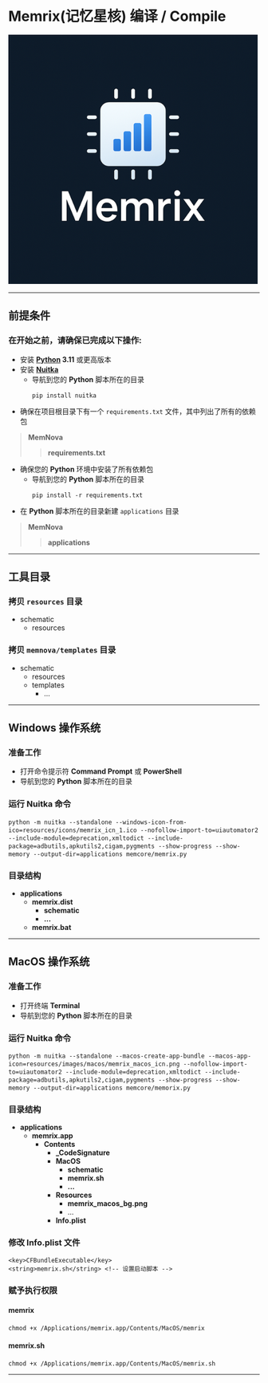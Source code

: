 # Memrix(记忆星核) 编译 / Compile

![LOGO](resources/images/illustration/Compile.png)

---

## 前提条件
### 在开始之前，请确保已完成以下操作:
- 安装 **[Python](https://www.python.org/downloads/) 3.11** 或更高版本
- 安装 **[Nuitka](https://nuitka.net/)**
  - 导航到您的 **Python** 脚本所在的目录
    ```
    pip install nuitka
    ```
- 确保在项目根目录下有一个 `requirements.txt` 文件，其中列出了所有的依赖包
> **MemNova**
>> **requirements.txt**
- 确保您的 **Python** 环境中安装了所有依赖包
  - 导航到您的 **Python** 脚本所在的目录
    ```
    pip install -r requirements.txt
    ```
- 在 **Python** 脚本所在的目录新建 `applications` 目录
> **MemNova**
>> **applications**

---

## 工具目录
### 拷贝 `resources` 目录
- schematic
  - resources

### 拷贝 `memnova/templates` 目录
- schematic
  - resources
  - templates
    - ...

---

## Windows 操作系统
### 准备工作
- 打开命令提示符 **Command Prompt** 或 **PowerShell**
- 导航到您的 **Python** 脚本所在的目录

### 运行 Nuitka 命令
```
python -m nuitka --standalone --windows-icon-from-ico=resources/icons/memrix_icn_1.ico --nofollow-import-to=uiautomator2 --include-module=deprecation,xmltodict --include-package=adbutils,apkutils2,cigam,pygments --show-progress --show-memory --output-dir=applications memcore/memrix.py
```

### 目录结构
- **applications**
  - **memrix.dist**
    - **schematic**
    - **...**
  - **memrix.bat**

---

## MacOS 操作系统
### 准备工作
- 打开终端 **Terminal** 
- 导航到您的 **Python** 脚本所在的目录

### 运行 Nuitka 命令
```
python -m nuitka --standalone --macos-create-app-bundle --macos-app-icon=resources/images/macos/memrix_macos_icn.png --nofollow-import-to=uiautomator2 --include-module=deprecation,xmltodict --include-package=adbutils,apkutils2,cigam,pygments --show-progress --show-memory --output-dir=applications memcore/memorix.py
```

### 目录结构
- **applications**
  - **memrix.app**
    - **Contents**
      - **_CodeSignature**
      - **MacOS**
        - **schematic**
        - **memrix.sh**
        - **...**
      - **Resources**
        - **memrix_macos_bg.png**
        - ...
      - **Info.plist**

### 修改 Info.plist 文件
```
<key>CFBundleExecutable</key>
<string>memrix.sh</string> <!-- 设置启动脚本 -->
```

### 赋予执行权限
#### memrix
```
chmod +x /Applications/memrix.app/Contents/MacOS/memrix
```

#### memrix.sh
```
chmod +x /Applications/memrix.app/Contents/MacOS/memrix.sh
```

---